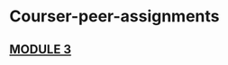 # Courser-peer-assignments
## [MODULE 3](https://narikodanhridul.github.io/Courser-peer-assignments/module-3%20peer%20assignment/index.html)
